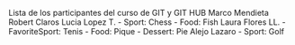 Lista de los participantes del curso de GIT y GIT HUB
Marco Mendieta
Robert Claros 
Lucia Lopez T. - Sport: Chess - Food: Fish
Laura Flores LL. - FavoriteSport: Tenis - Food: Pique - Dessert: Pie
Alejo Lazaro - Sport: Golf 


